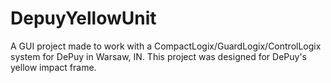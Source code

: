 # DepuyYellowUnit

A GUI project made to work with a CompactLogix/GuardLogix/ControlLogix system for DePuy in Warsaw, IN. This project was designed for DePuy's yellow impact frame.


